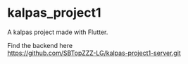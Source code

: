 # kalpas_project1

A kalpas project made with Flutter.  

Find the backend here  
https://github.com/SBTopZZZ-LG/kalpas-project1-server.git
